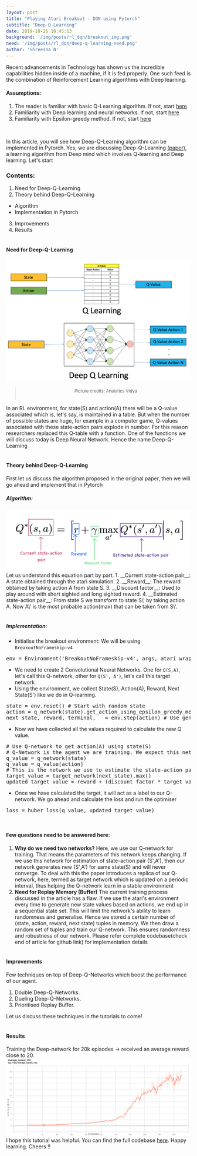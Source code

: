 ```yaml
---
layout: post
title: "Playing Atari Breakout - DQN using Pytorch"
subtitle: "Deep-Q-Learning"
date: 2019-10-26 10:45:13 
background: '/img/posts/rl_dqn/breakout_img.png'
need: '/img/posts/rl_dqn/deep-q-learning-need.png'
author: 'Shreesha N'
---
```

<script src="https://cdn.jsdelivr.net/gh/google/code-prettify@master/loader/run_prettify.js"></script>
Recent advancements in Technology has shown us the incredible capabilities hidden inside of a machine, if it is fed properly. One such feed is the combination of Reinforcement Learning algorithms with Deep learning. 
#### Assumptions:
1. The reader is familiar with basic Q-Learning algorithm. If not, start [here](https://towardsdatascience.com/simple-reinforcement-learning-q-learning-fcddc4b6fe56)
2. Familiarity with Deep learning and neural networks. If not, start [here](http://neuralnetworksanddeeplearning.com/)
3. Familiarity with Epsilon-greedy method. If not, start [here](https://jamesmccaffrey.wordpress.com/2017/11/30/the-epsilon-greedy-algorithm/)
<br/>

In this article, you will see how Deep-Q-Learning algorithm can be implemented in Pytorch. 
Yes, we are discussing Deep-Q-Learning [(paper)](https://www.cs.toronto.edu/~vmnih/docs/dqn.pdf), a learning algorithm from Deep mind which involves Q-learning and Deep learning. Let's start 
<br/>

### Contents:
1. Need for Deep-Q-Learning
2. Theory behind Deep-Q-Learning
- Algorithm
- Implementation in Pytorch
3. Improvements
4. Results
<br/><br/>

#### Need for Deep-Q-Learning
<img class="img-fluid" src="/img/posts/rl_dqn/deep-q-learning-need.png" alt="DQN vs Q-learning">
<blockquote style="text-align:center;font-style: normal;">
  <small>Picture credits: Analytics Vidya</small>
  <br><br>
</blockquote>

In an RL environment, for state(S) and action(A) there will be a Q-value associated which is, let's say, is maintained in a table.
But when the number of possible states are huge, for example in a computer game, Q-values associated with these state-action pairs explode in number. For this reason researchers replaced this Q-table with a function. One of the functions we will discuss today is Deep Neural Network. Hence the name Deep-Q-Learning
<br/><br/>

#### Theory behind Deep-Q-Learning
First let us discuss the algorithm proposed in the original paper, then we will go ahead and implement that in Pytorch
<br/>

##### Algorithm:

<img class="img-fluid" src="/img/posts/rl_dqn/dqn_equation.jpeg" alt="Deep-Q-learning Eq">
Let us understand this equation part by part.
1. __Current state-action pair__: A state obtained through the atari simulation.
2. __Reward__: The reward obtained by taking action A from state S.
3. __Discount factor__: Used to play around with short sighted and long sighted reward.  
4. __Estimated state-action pair__: From state S we transform to state S\' by taking action A. Now A\' is the most probable action(max) that can be taken from S\'.
<br/><br/>

##### Implementation: 
 
- Initialise the breakout environment: We will be using `BreakoutNoFrameskip-v4`

<pre class="prettyprint lang-python">
env = Environment('BreakoutNoFrameskip-v4', args, atari_wrapper=True, test=True)
</pre>

- We need to create 2 Convolutional Neural Networks. One for `Q(S,A)`, let's call this Q-network, other for `Q(S', A')`, let's call this target network
- Using the environment, we collect State(S), Action(A), Reward, Next State(S\') like we do in Q-learning.

<pre class="prettyprint lang-python">
state = env.reset() # Start with random state
action = q_network(state).get_action_using_epsilon_greedy_method() # Use the q_network and then the epsilon greedy method to get the action for state S  
next_state, reward, terminal, _ = env.step(action) # Use generated action to collect reward(R) and next state(S')
</pre>

- Now we have collected all the values required to calculate the new Q value. 

<pre class="prettyprint lang-python">
# Use Q-network to get action(A) using state(S)
# Q-Network is the agent we are training. We expect this network to return us q_values that helps us take right action 
q_value = q_network(state)
q_value = q_value[action]
# This is the network we use to estimate the state-action pair.
target_value = target_network(next_state).max()
updated_target_value = reward + (discount_factor * target_value * (1-terminal))
</pre>

- Once we have calculated the target, it will act as a label to our Q-network. We go ahead and calculate the loss and run the optimiser

<pre class="prettyprint lang-python">
loss = huber_loss(q_value, updated_target_value)
</pre>  

<br/>

#### Few questions need to be answered here:

1. **Why do we need two networks?**
Here, we use our Q-network for training. That means the parameters of this network keeps changing. If we use this network for estimation of state-action pair (S',A'), then our network generates new (S',A') for same state(S) and will never converge. To deal with this the paper introduces a replica of our Q-network, here, termed as target network which is updated on a periodic interval, thus helping the Q-network learn in a stable environment     
2. **Need for Replay Memory (Buffer)**
The current training process discussed in the article has a flaw. If we use the atari's environment every time to generate new state values based on actions, we end up in a sequential state set. This will limit the network's ability to learn randomness and generalise. Hence we stored a certain number of (state, action, reward, next state) tuples in memory. We then draw a random set of tuples and train our Q-network. This ensures randomness and robustness of our network. Please refer complete codebase(check end of article for github link) for implementation details
<br/><br/>

#### Improvements
Few techniques on top of Deep-Q-Networks which boost the performance of our agent. 
1. Double Deep-Q-Networks.
2. Dueling Deep-Q-Networks.
3. Prioritised Replay Buffer.
    
Let us discuss these techniques in the tutorials to come!
<br/>
<br/>

#### Results
Training the Deep-network for 20k episodes -> received an average reward close to 20.
<img class="img-fluid" src="/img/posts/rl_dqn/dqn_results.png" alt="DQN Results">
I hope this tutorial was helpful. You can find the full codebase [here](https://github.com/ShreeshaN/ReinforcementLearningTutorials/tree/master/DQN).
Happy learning. Cheers !!